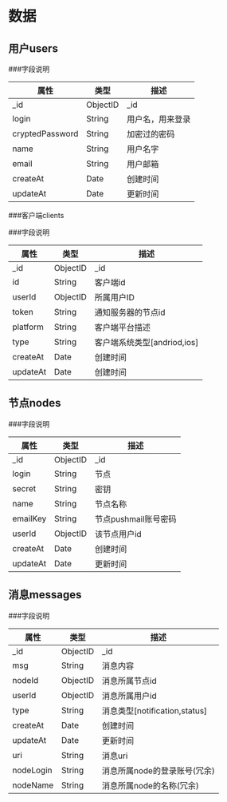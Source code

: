数据
===============================

用户users
-------------------------------

###字段说明

属性			|类型		|描述	
------------------------|---------------|-----------
\_id			|ObjectID	|\_id
login			|String		|用户名，用来登录
cryptedPassword		|String		|加密过的密码
name			|String		|用户名字
email			|String		|用户邮箱
createAt		|Date		|创建时间
updateAt		|Date		|更新时间

###客户端clients

###字段说明

属性			|类型		|描述	
------------------------|---------------|-----------
\_id			|ObjectID	|\_id
id			|String		|客户端id
userId			|ObjectID	|所属用户ID
token			|String		|通知服务器的节点id
platform		|String		|客户端平台描述
type			|String		|客户端系统类型[andriod,ios]
createAt		|Date		|创建时间
updateAt		|Date		|创建时间


节点nodes
---------------------------------

###字段说明

属性			|类型		|描述	
------------------------|---------------|-----------
\_id			|ObjectID	|\_id
login			|String		|节点
secret			|String		|密钥
name			|String		|节点名称
emailKey		|String		|节点pushmail账号密码
userId			|ObjectID	|该节点用户id
createAt		|Date		|创建时间
updateAt		|Date		|更新时间

消息messages
---------------------------------

###字段说明

属性			|类型		|描述	
------------------------|---------------|-----------
\_id			|ObjectID	|\_id
msg			|String		|消息内容
nodeId			|ObjectID	|消息所属节点id
userId			|ObjectID	|消息所属用户id
type			|String		|消息类型[notification,status]
createAt		|Date		|创建时间
updateAt		|Date		|更新时间
uri			|String		|消息uri
nodeLogin		|String		|消息所属node的登录账号(冗余)
nodeName		|String		|消息所属node的名称(冗余)

